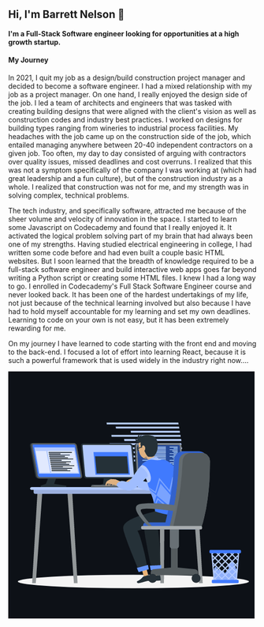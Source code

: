 ## Hi, I'm Barrett Nelson 👋

**I'm a Full-Stack Software engineer looking for opportunities at a high growth startup.** 

#### My Journey 
  In 2021, I quit my job as a design/build construction project manager and decided to become a software engineer. I had a mixed relationship with my job as a project manager. On one hand, I really enjoyed the design side of the job. I led a team of architects and engineers that was tasked with creating building designs that were aligned with the client's vision as well as construction codes and industry best practices. I worked on designs for building types ranging from wineries to industrial process facilities. My headaches with the job came up on the construction side of the job, which entailed managing anywhere between 20-40 independent contractors on a given job. Too often, my day to day consisted of arguing with contractors over quality issues, missed deadlines and cost overruns. I realized that this was not a symptom specifically of the company I was working at (which had great leadership and a fun culture), but of the construction industry as a whole. I realized that construction was not for me, and my strength was in solving complex, technical problems. 
  
   The tech industry, and specifically software, attracted me because of the sheer volume and velocity of innovation in the space. I started to learn some Javascript on Codecademy and found that I really enjoyed it. It activated the logical problem solving part of my brain that had always been one of my strengths. Having studied electrical engineering in college, I had written some code before and had even built a couple basic HTML websites. But I soon learned that the breadth of knowledge required to be a full-stack software engineer and build interactive web apps goes far beyond writing a Python script or creating some HTML files. I knew I had a long way to go. I enrolled in Codecademy's Full Stack Software Engineer course and never looked back. It has been one of the hardest undertakings of my life, not just because of the technical learning involved but also because I have had to hold myself accountable for my learning and set my own deadlines. Learning to code on your own is not easy, but it has been extremely rewarding for me. 
   
   On my journey I have learned to code starting with the front end and moving to the back-end. I focused a lot of effort into learning React, because it is such a powerful framework that is used widely in the industry right now....   


![Busy Coding](animation_500_kxa883sd.gif)








<!--
**barrettm51/barrettm51** is a ✨ _special_ ✨ repository because its `README.md` (this file) appears on your GitHub profile.

Here are some ideas to get you started:

- 🔭 I’m currently working on ...
- 🌱 I’m currently learning ...
- 👯 I’m looking to collaborate on ...
- 🤔 I’m looking for help with ...
- 💬 Ask me about ...
- 📫 How to reach me: ...
- 😄 Pronouns: ...
- ⚡ Fun fact: ...
-->
